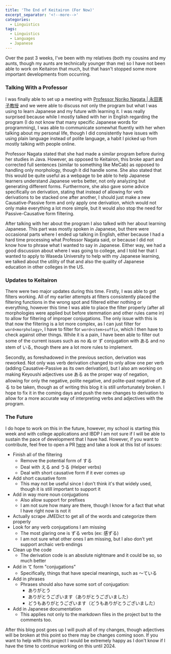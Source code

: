 ```yaml
---
title: 'The End of Keitairon (For Now)'
excerpt_separator: '<!--more-->'
categories:
  - Linguistics
tags:
  - Linguistics
  - Languages
  - Japanese
---
```


Over the past 3 weeks, I've been with my relatives (both my cousins and my aunts, though my aunts are technically younger than me) so I have not been able to work on Keitairon that much, but that hasn't stopped some more important developments from occurring.<!--more-->

### Talking With a Professor

I was finally able to set up a meeting with [Professor Noriko Nagata \| 永田憲子教授](https://www.usfca.edu/faculty/noriko-nagata) and we were able to discuss not only the program but what I was using to learn Japanese and my future with learning it. I was really surprised because while I mostly talked with her in English regarding the program (I do not know that many specific Japanese words for programming), I was able to communicate somewhat fluently with her when talking about my personal life, though I did consistently have issues with using plain language instead of polite language, a habit I picked up from mostly talking with people online.

Professor Nagata stated that she had made a similar program before during her studies in Java. However, as opposed to Keitairon, this broke apart and corrected full sentences (similar to something like MeCab) as opposed to handling only morphology, though it did handle some. She also stated that this would be quite useful as a webpage to be able to help Japanese learners understand Japanese verbs better, not only analyzing but generating different forms. Furthermore, she also gave some advice specifically on derivation, stating that instead of allowing for verb derivations to be stacked one after another, I should just make a new Causative-Passive form and only apply one derivation, which would not only make everything a lot more simple, but it would also stop the need for Passive-Causative form filtering.

After talking with her about the program I also talked with her about learning Japanese. This part was mostly spoken in Japanese, but there were occasional parts where I ended up talking in English, either because I had a hard time processing what Professor Nagata said, or because I did not know how to phrase what I wanted to say in Japanese. Either way, we had a good discussion about where I was going to college, and I told her that I wanted to apply to Waseda University to help with my Japanese learning, we talked about the utility of that and also the quality of Japanese education in other colleges in the US.

### Updates to Keitairon

There were two major updates during this time. Firstly, I was able to get filters working. All of my earlier attempts at filters consistently placed the filtering functions in the wrong spot and filtered either nothing or everything, however this time I was able to place the filter properly (after all morphologies were applied but before stemmation and other rules came in) to allow for filtering of improper conjugations. The only issue with this is that now the filtering is a lot more complex, as I can just filter for `word<morphology>`, I have to filter for `word<stem>suffix`, which I then have to check against other things. While it is a pain, I have been able to filter out some of the current issues such as no ぬ or ず conjugation with ある and no stem of いる, though there are a lot more rules to implement.

Secondly, as foreshadowed in the previous section, derivation was reworked. Not only was verb derivation changed to only allow one per verb (adding Causative-Passive as its own derivation), but I also am working on making Keyoushi adjectives use ある as the proper way of negation, allowing for only the negative, polite negative, and polite-past negative of ある to be taken, though as of writing this blog it is still unfortunately broken. I hope to fix it in the coming days and push the new changes to derivation to allow for a more accurate way of interpreting verbs and adjectives with the program.

### The Future

I do hope to work on this in the future, however, my school is starting this week and with college applications and IBDP I am not sure if I will be able to sustain the pace of development that I have had. However, if you want to contribute, feel free to open a PR [here](https://github.com/Ashvin-Ranjan/Keitairon) and take a look at this list of issues:

- Finish all of the filtering
  - Remove the potential form of する
  - Deal with える and うる (Helper verbs)
  - Deal with short causative form if it ever comes up
- Add short causative form
  - This may not be useful since I don't think it's that widely used, though it is still important to support it
- Add in way more noun conjugations
  - Also allow support for prefixes
  - I am not sure how many are there, though I know for a fact that what I have right now is not it
- Actually scrape JMEDict to get all of the words and categorize them properly
- Look for any verb conjugations I am missing
  - The most glaring one is ずる verbs (ex: 感ずる)
  - I am not sure what other ones I am missing, but I also don't yet support archaic verb endings
- Clean up the code
  - The derivation code is an absolute nightmare and it could be so, so much better
- Add in て form "conjugations"
  - Specifically, things that have special meanings, such as ～ている
- Add in phrases
  - Phrases should also have some sort of conjugation:
    - ありがとう
    - ありがとうございます（ありがとうございました）
    - どうもありがとうございます（どうもありがとうございました）
- Add in Japanese documentation
  - This applies not only to the markdown files in the project but to the comments too.

After this blog post goes up I will push all of my changes, though adjectives will be broken at this point so there may be changes coming soon. If you want to help with this project I would be extremely happy as I don't know if I have the time to continue working on this until 2024.
